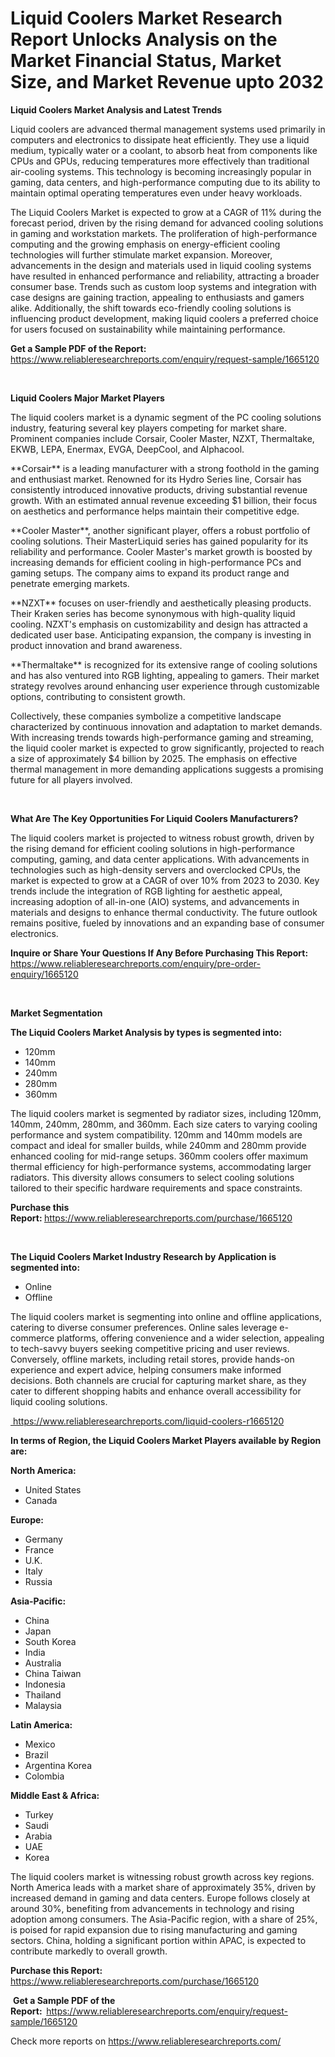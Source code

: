 <p><h1>Liquid Coolers Market Research Report Unlocks Analysis on the Market Financial Status, Market Size, and Market Revenue upto 2032</h1></p><p><strong>Liquid Coolers Market Analysis and Latest Trends</strong></p>
<p><p>Liquid coolers are advanced thermal management systems used primarily in computers and electronics to dissipate heat efficiently. They use a liquid medium, typically water or a coolant, to absorb heat from components like CPUs and GPUs, reducing temperatures more effectively than traditional air-cooling systems. This technology is becoming increasingly popular in gaming, data centers, and high-performance computing due to its ability to maintain optimal operating temperatures even under heavy workloads.</p><p>The Liquid Coolers Market is expected to grow at a CAGR of 11% during the forecast period, driven by the rising demand for advanced cooling solutions in gaming and workstation markets. The proliferation of high-performance computing and the growing emphasis on energy-efficient cooling technologies will further stimulate market expansion. Moreover, advancements in the design and materials used in liquid cooling systems have resulted in enhanced performance and reliability, attracting a broader consumer base. Trends such as custom loop systems and integration with case designs are gaining traction, appealing to enthusiasts and gamers alike. Additionally, the shift towards eco-friendly cooling solutions is influencing product development, making liquid coolers a preferred choice for users focused on sustainability while maintaining performance.</p></p>
<p><strong>Get a Sample PDF of the Report:&nbsp;</strong> <a href="https://www.reliableresearchreports.com/enquiry/request-sample/1665120?utm_campaign=2395&utm_medium=2&utm_source=Github&utm_content=ia&utm_term=06032025&utm_id=liquid-coolers">https://www.reliableresearchreports.com/enquiry/request-sample/1665120</a></p>
<p>&nbsp;</p>
<p><strong>Liquid Coolers Major Market Players</strong></p>
<p><p>The liquid coolers market is a dynamic segment of the PC cooling solutions industry, featuring several key players competing for market share. Prominent companies include Corsair, Cooler Master, NZXT, Thermaltake, EKWB, LEPA, Enermax, EVGA, DeepCool, and Alphacool.</p><p>**Corsair** is a leading manufacturer with a strong foothold in the gaming and enthusiast market. Renowned for its Hydro Series line, Corsair has consistently introduced innovative products, driving substantial revenue growth. With an estimated annual revenue exceeding $1 billion, their focus on aesthetics and performance helps maintain their competitive edge. </p><p>**Cooler Master**, another significant player, offers a robust portfolio of cooling solutions. Their MasterLiquid series has gained popularity for its reliability and performance. Cooler Master's market growth is boosted by increasing demands for efficient cooling in high-performance PCs and gaming setups. The company aims to expand its product range and penetrate emerging markets.</p><p>**NZXT** focuses on user-friendly and aesthetically pleasing products. Their Kraken series has become synonymous with high-quality liquid cooling. NZXT's emphasis on customizability and design has attracted a dedicated user base. Anticipating expansion, the company is investing in product innovation and brand awareness.</p><p>**Thermaltake** is recognized for its extensive range of cooling solutions and has also ventured into RGB lighting, appealing to gamers. Their market strategy revolves around enhancing user experience through customizable options, contributing to consistent growth.</p><p>Collectively, these companies symbolize a competitive landscape characterized by continuous innovation and adaptation to market demands. With increasing trends towards high-performance gaming and streaming, the liquid cooler market is expected to grow significantly, projected to reach a size of approximately $4 billion by 2025. The emphasis on effective thermal management in more demanding applications suggests a promising future for all players involved.</p></p>
<p>&nbsp;</p>
<p><strong>What Are The Key Opportunities For Liquid Coolers Manufacturers?</strong></p>
<p><p>The liquid coolers market is projected to witness robust growth, driven by the rising demand for efficient cooling solutions in high-performance computing, gaming, and data center applications. With advancements in technologies such as high-density servers and overclocked CPUs, the market is expected to grow at a CAGR of over 10% from 2023 to 2030. Key trends include the integration of RGB lighting for aesthetic appeal, increasing adoption of all-in-one (AIO) systems, and advancements in materials and designs to enhance thermal conductivity. The future outlook remains positive, fueled by innovations and an expanding base of consumer electronics.</p></p>
<p><strong>Inquire or Share Your Questions If Any Before Purchasing This Report:</strong> <a href="https://www.reliableresearchreports.com/enquiry/pre-order-enquiry/1665120?utm_campaign=2395&utm_medium=2&utm_source=Github&utm_content=ia&utm_term=06032025&utm_id=liquid-coolers">https://www.reliableresearchreports.com/enquiry/pre-order-enquiry/1665120</a></p>
<p>&nbsp;</p>
<p><strong>Market Segmentation</strong></p>
<p><strong>The Liquid Coolers Market Analysis by types is segmented into:</strong></p>
<p><ul><li>120mm</li><li>140mm</li><li>240mm</li><li>280mm</li><li>360mm</li></ul></p>
<p><p>The liquid coolers market is segmented by radiator sizes, including 120mm, 140mm, 240mm, 280mm, and 360mm. Each size caters to varying cooling performance and system compatibility. 120mm and 140mm models are compact and ideal for smaller builds, while 240mm and 280mm provide enhanced cooling for mid-range setups. 360mm coolers offer maximum thermal efficiency for high-performance systems, accommodating larger radiators. This diversity allows consumers to select cooling solutions tailored to their specific hardware requirements and space constraints.</p></p>
<p><strong>Purchase this Report:&nbsp;</strong><a href="https://www.reliableresearchreports.com/purchase/1665120?utm_campaign=2395&utm_medium=2&utm_source=Github&utm_content=ia&utm_term=06032025&utm_id=liquid-coolers">https://www.reliableresearchreports.com/purchase/1665120</a></p>
<p>&nbsp;</p>
<p><strong>The Liquid Coolers Market Industry Research by Application is segmented into:</strong></p>
<p><ul><li>Online</li><li>Offline</li></ul></p>
<p><p>The liquid coolers market is segmenting into online and offline applications, catering to diverse consumer preferences. Online sales leverage e-commerce platforms, offering convenience and a wider selection, appealing to tech-savvy buyers seeking competitive pricing and user reviews. Conversely, offline markets, including retail stores, provide hands-on experience and expert advice, helping consumers make informed decisions. Both channels are crucial for capturing market share, as they cater to different shopping habits and enhance overall accessibility for liquid cooling solutions.</p></p>
<p><a href="https://www.reliableresearchreports.com/liquid-coolers-r1665120?utm_campaign=2395&utm_medium=2&utm_source=Github&utm_content=ia&utm_term=06032025&utm_id=liquid-coolers">&nbsp;https://www.reliableresearchreports.com/liquid-coolers-r1665120</a></p>
<p><strong>In terms of Region, the Liquid Coolers Market Players available by Region are:</strong></p>
<p>
    <p> <strong> North America: </strong>
        <ul>
            <li>United States</li>
            <li>Canada</li>
        </ul>
        </p> 
    <p> <strong> Europe: </strong>
        <ul>
            <li>Germany</li>
            <li>France</li>
            <li>U.K.</li>
            <li>Italy</li>
            <li>Russia</li>
        </ul>
        </p> 
    <p> <strong> Asia-Pacific: </strong>
        <ul>
            <li>China</li>
            <li>Japan</li>
            <li>South Korea</li>
            <li>India</li>
            <li>Australia</li>
            <li>China Taiwan</li>
            <li>Indonesia</li>
            <li>Thailand</li>
            <li>Malaysia</li>
        </ul>
        </p> 
    <p> <strong> Latin America: </strong>
        <ul>
            <li>Mexico</li>
            <li>Brazil</li>
            <li>Argentina Korea</li>
            <li>Colombia</li>
        </ul>
        </p> 
    <p> <strong> Middle East & Africa: </strong>
        <ul>
            <li>Turkey</li>
            <li>Saudi</li>
            <li>Arabia</li>
            <li>UAE</li>
            <li>Korea</li>
        </ul>
    </p>
    </p>
<p><p>The liquid coolers market is witnessing robust growth across key regions. North America leads with a market share of approximately 35%, driven by increased demand in gaming and data centers. Europe follows closely at around 30%, benefiting from advancements in technology and rising adoption among consumers. The Asia-Pacific region, with a share of 25%, is poised for rapid expansion due to rising manufacturing and gaming sectors. China, holding a significant portion within APAC, is expected to contribute markedly to overall growth.</p></p>
<p><strong>Purchase this Report: </strong><a href="https://www.reliableresearchreports.com/purchase/1665120?utm_campaign=2395&utm_medium=2&utm_source=Github&utm_content=ia&utm_term=06032025&utm_id=liquid-coolers">https://www.reliableresearchreports.com/purchase/1665120</a></p>
<p>&nbsp;<strong>Get a Sample PDF of the Report:&nbsp;&nbsp;</strong><a href="https://www.reliableresearchreports.com/enquiry/request-sample/1665120?utm_campaign=2395&utm_medium=2&utm_source=Github&utm_content=ia&utm_term=06032025&utm_id=liquid-coolers">https://www.reliableresearchreports.com/enquiry/request-sample/1665120</a></p>
<p><strong></strong></p>
<p>Check more reports on <a href="https://www.reliableresearchreports.com/?utm_campaign=2395&utm_medium=2&utm_source=Github&utm_content=ia&utm_term=06032025&utm_id=liquid-coolers">https://www.reliableresearchreports.com/</a></p>